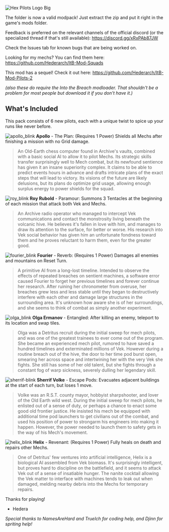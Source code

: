 ![Hex Pilots Logo Big](https://github.com/Hederarch/ItB-Mod-Pilots/assets/66890769/11657a60-fa32-4328-aff5-026a74d9bdf5)

The folder is now a valid modpack! Just extract the zip and put it right in the game's mods folder.

Feedback is preferred on the relevant channels of the official discord (or the specialized thread if that's still available): https://discord.gg/xRxPAb87JW

Check the Issues tab for known bugs that are being worked on.

Looking for my mechs? You can find them here: https://github.com/Hederarch/ItB-Mod-Squads

This mod has a sequel! Check it out here: https://github.com/Hederarch/ItB-Mod-Pilots-2

*(also these do require the Into the Breach modloader. That shouldn't be a problem for most people but download it if you don't have it.)*

## What's Included
This pack consists of 6 new pilots, each with a unique twist to spice up your runs like never before.

![apollo_blink](https://github.com/Hederarch/ItB-Mod-Pilots/assets/66890769/6801eab0-c452-4351-8f20-a4171896dead)
**Apollo** - The Plan: (Requires 1 Power) Shields all Mechs after finishing a mission with no Grid damage.

> An Old-Earth chess computer found in Archive's vaults, combined with a basic social AI to allow it to pilot Mechs. Its strategic skills transfer surprisingly well to Mech combat, but its newfound sentience has given it an insane superiority complex. It claims to be able to predict events hours in advance and drafts intricate plans of the exact steps that will lead to victory. Its visions of the future are likely delusions, but its plans do optimize grid usage, allowing enough surplus energy to power shields for the squad.

![roy_blink](https://github.com/Hederarch/ItB-Mod-Pilots/assets/66890769/794fc412-3e0a-4442-88c3-5aef414cddd3)
**Roy Rubold** - Paramour: Summons 3 Tentacles at the beginning of each mission that attack both Vek and Mechs.

> An Archive radio operator who managed to intercept Vek communications and contact the monstrosity living beneath the volcanic hive. He believes it's fallen in love with him, and manages to draw its attention to the surface, for better or worse. His research into Vek social behavior has given him an unfortunate fondness toward them and he proves reluctant to harm them, even for the greater good.

![fourier_blink](https://github.com/Hederarch/ItB-Mod-Pilots/assets/66890769/67cb4a2f-f227-4c56-a1e8-69d13ab3e93f)
**Fourier** - Reverb: (Requires 1 Power) Damages all enemies and mountains on Reset Turn.

> A primitive AI from a long-lost timeline. Intended to observe the effects of repeated breaches on sentient machines, a software error caused Fourier to forget her previous timelines and forever continue her research. After ruining her chronometer from overuse, her breaches grew less and less stable until they began to destructively interfere with each other and damage large structures in the surrounding area. It's unknown how aware she is of her surroundings, and she seems to think of combat as simply another experiment.

![olga_blink](https://github.com/Hederarch/ItB-Mod-Pilots/assets/66890769/a54d72d3-e86b-42d9-b418-8bacc0c17b37)
**Olga Ermanov** - Entangled: After killing an enemy, teleport to its location and swap tiles.


> Olga was a Detritus recruit during the initial sweep for mech pilots, and was one of the greatest trainees to ever come out of the program. She became an experienced mech pilot, rumored to have saved a hundred timelines and exterminated millions of Vek. However during a routine breach out of the hive, the door to her time pod burst open, smearing her across space and intertwining her with the very Vek she fights. She still has some of her old talent, but she fights through a constant fog of warp sickness, severely dulling her legendary skill. 

![sherrif-blink](https://github.com/Hederarch/ItB-Mod-Pilots/assets/66890769/af509820-4b9c-4f33-98cb-99203947df74)
**Sherrif Volke** - Escape Pods: Evacuates adjacent buildings at the start of each turn, but loses 1 move.

>Volke was an R.S.T. county mayor, hobbyist sharpshooter, and lover of the Old Earth wild west. During the initial sweep for mech pilots, he enlisted out of a sense of duty, or perhaps a chance to enact some good old frontier justice. He insisted his mech be equipped with additional time pod launchers to get civilians out of the combat, and used his position of power to strongarm his engineers into making it happen. However, the power needed to launch them to safety gets in the way of his Mech's movement.

![helix_blink](https://github.com/Hederarch/ItB-Mod-Pilots/assets/66890769/e39da0e8-67bd-4476-aa50-1db29daa01f0)
**Helix** - Revenant: (Requires 1 Power) Fully heals on death and repairs other Mechs.

> One of Detritus' few ventures into artificial intelligence, Helix is a biological AI assembled from Vek biomass. It's surprisingly intelligent, but proves hard to discipline on the battlefield, and it seems to attack Vek out of a sense of insatiable hunger. The nanite cocktail allowing the Vek matter to interface with machines tends to leak out when damaged, melding nearby debris into the Mechs for temporary repairs.

Thanks for playing!
- Hedera

*Special thanks to NamesAreHard and TrueIch for coding help, and Djinn for spriting help!*
